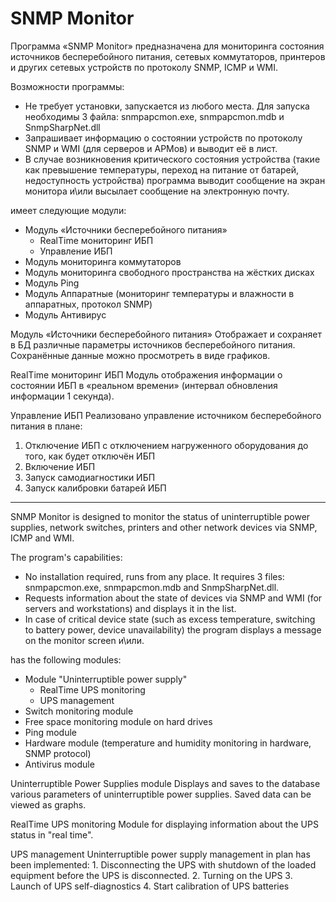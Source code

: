 # SNMP Monitor

Программа  «SNMP Monitor» предназначена для мониторинга состояния источников бесперебойного питания, сетевых коммутаторов, принтеров и других сетевых устройств по протоколу SNMP, ICMP и WMI. 

Возможности программы:
*	Не требует установки, запускается из любого места. Для запуска необходимы 3 файла: snmpapcmon.exe, snmpapcmon.mdb и SnmpSharpNet.dll
*	Запрашивает информацию о состоянии устройств по протоколу SNMP и WMI (для серверов и АРМов) и выводит её в лист.
*	В случае возникновения критического состояния устройства (такие как превышение температуры, переход на питание от батарей, недоступность устройства) программа выводит сообщение на экран монитора и\или высылает сообщение на электронную почту.

имеет следующие модули:
* Модуль «Источники бесперебойного питания»
  * RealTime мониторинг ИБП
  * Управление ИБП
* Модуль мониторинга коммутаторов
* Модуль мониторинга свободного пространства на жёстких дисках
* Модуль Ping
* Модуль Аппаратные (мониторинг температуры и влажности в аппаратных, протокол SNMP)
* Модуль Антивирус



Модуль «Источники бесперебойного питания»
  Отображает и сохраняет в БД различные параметры источников бесперебойного питания. Сохранённые данные можно просмотреть в виде графиков.
  
RealTime мониторинг ИБП
  Модуль отображения информации о состоянии ИБП в «реальном времени» (интервал обновления информации 1 секунда).
  
Управление ИБП
  Реализовано управление источником бесперебойного питания в плане:
1.	Отключение ИБП с отключением нагруженного оборудования до того, как будет отключён ИБП
2.	Включение ИБП
3.	Запуск самодиагностики ИБП
4.	Запуск калибровки батарей ИБП

---

SNMP Monitor is designed to monitor the status of uninterruptible power supplies, network switches, printers and other network devices via SNMP, ICMP and WMI. 

The program's capabilities:
* No installation required, runs from any place. It requires 3 files: snmpapcmon.exe, snmpapcmon.mdb and SnmpSharpNet.dll.
* Requests information about the state of devices via SNMP and WMI (for servers and workstations) and displays it in the list.
* In case of critical device state (such as excess temperature, switching to battery power, device unavailability) the program displays a message on the monitor screen и\или.

has the following modules:
* Module "Uninterruptible power supply"
  * RealTime UPS monitoring
  * UPS management
* Switch monitoring module
* Free space monitoring module on hard drives
* Ping module
* Hardware module (temperature and humidity monitoring in hardware, SNMP protocol)
* Antivirus module

Uninterruptible Power Supplies module
  Displays and saves to the database various parameters of uninterruptible power supplies. Saved data can be viewed as graphs.
  
RealTime UPS monitoring
  Module for displaying information about the UPS status in "real time".

UPS management
  Uninterruptible power supply management in plan has been implemented:
	1. Disconnecting the UPS with shutdown of the loaded equipment before the UPS is disconnected.
	2. Turning on the UPS
	3. Launch of UPS self-diagnostics
	4. Start calibration of UPS batteries
 

